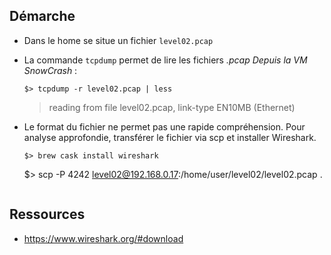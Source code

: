 ## Démarche

- Dans le home se situe un fichier `level02.pcap`
- La commande `tcpdump` permet de lire les fichiers *.pcap*
  *Depuis la VM SnowCrash* :
  ```
  $> tcpdump -r level02.pcap | less
  ```
  > reading from file level02.pcap, link-type EN10MB (Ethernet)
  
 - Le format du fichier ne permet pas une rapide compréhension.
  Pour analyse approfondie, transférer le fichier via scp et installer Wireshark.
    ```
    $> brew cask install wireshark
    ```
    $> scp -P 4242 level02@192.168.0.17:/home/user/level02/level02.pcap .
    ```

## Ressources
- https://www.wireshark.org/#download